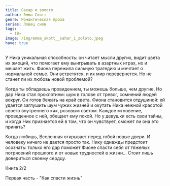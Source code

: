 ```yaml
---
title: Сахар и золото
author: Эмма Скотт
genre: Романтическая проза
series: Ловец снов
tags:
  - 18+
image: /img/emma_skott__sahar_i_zoloto.jpeg
have: true
---
```

У Ника уникальная способность: он читает мысли других, видит цвета их эмоций, что помогает ему выигрывать в азартных играх, но и мешает жить. Фиона пережила сильную трагедию и мечтает о нормальной семье. Они встретятся, и их мир перевернется. Но не станет ли их любовь новой проблемой?

Когда ты обладаешь провидением, ты можешь больше, чем другие. Но дар Ника стал проклятием: шум в голове от тревог, сомнений людей вокруг. Он готов бежать на край света. Фиона становится отдушиной: ей удается заглушить шум чужих жизней и окутать Ника нежной красотой своего внутреннего «я», розовым светом. Каждое мгновение, проведенное с ней, обещает ему покой. Но у девушки есть свои тайны, и когда Ник признается ей в том, что он чувствует, сможет ли она это принять?

Когда любишь, Вселенная открывает перед тобой новые двери. И человеку ничего не дается просто так. Нику однажды предстоит осознать: только его дар поможет Фионе спасти себя от тяжелых потрясений прошлого и от новых трудностей в жизни… Стоит лишь довериться своему сердцу.

Книга 2/2 

Первая часть - "Как спасти жизнь"